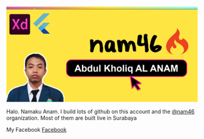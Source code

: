 [![Halo Namaku Abdul Kholiq Al Anam.](https://github.com/nam46/nam46/blob/main/log-github.jpg)](https://www.jason.af)

Halo. Namaku Anam. I build lots of github on this account and the [@nam46](https://github.com/nam46/) organization. Most of them are built live in Surabaya

My Facebook [Facebook](https://web.facebook.com/anam.kun/) 
